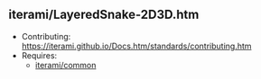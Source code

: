 iterami/LayeredSnake-2D3D.htm
-----------------------------

* Contributing: https://iterami.github.io/Docs.htm/standards/contributing.htm
* Requires:
  * [iterami/common](https://github.com/iterami/common)

